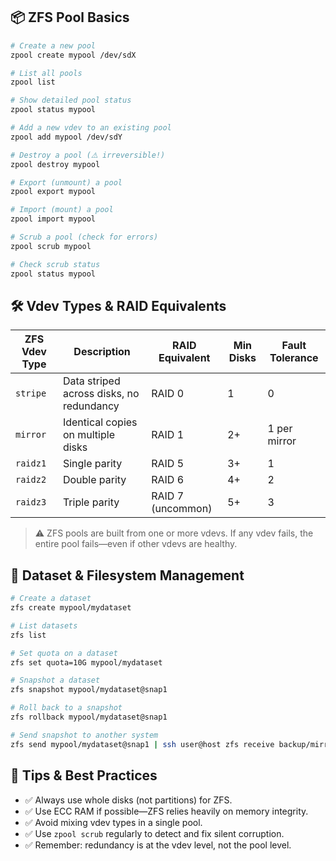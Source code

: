 ## 📦 ZFS Pool Basics

```bash
# Create a new pool
zpool create mypool /dev/sdX

# List all pools
zpool list

# Show detailed pool status
zpool status mypool

# Add a new vdev to an existing pool
zpool add mypool /dev/sdY

# Destroy a pool (⚠️ irreversible!)
zpool destroy mypool

# Export (unmount) a pool
zpool export mypool

# Import (mount) a pool
zpool import mypool

# Scrub a pool (check for errors)
zpool scrub mypool

# Check scrub status
zpool status mypool
```

## 🛠️ Vdev Types & RAID Equivalents

| ZFS Vdev Type         | Description                                      | RAID Equivalent     | Min Disks | Fault Tolerance |
|-----------------------|--------------------------------------------------|----------------------|-----------|------------------|
| `stripe`              | Data striped across disks, no redundancy         | RAID 0               | 1         | 0                |
| `mirror`              | Identical copies on multiple disks               | RAID 1               | 2+        | 1 per mirror     |
| `raidz1`              | Single parity                                    | RAID 5               | 3+        | 1                |
| `raidz2`              | Double parity                                    | RAID 6               | 4+        | 2                |
| `raidz3`              | Triple parity                                    | RAID 7 (uncommon)    | 5+        | 3                |

> ⚠️ ZFS pools are built from one or more vdevs. If any vdev fails, the entire pool fails—even if other vdevs are healthy.

## 📁 Dataset & Filesystem Management

```bash
# Create a dataset
zfs create mypool/mydataset

# List datasets
zfs list

# Set quota on a dataset
zfs set quota=10G mypool/mydataset

# Snapshot a dataset
zfs snapshot mypool/mydataset@snap1

# Roll back to a snapshot
zfs rollback mypool/mydataset@snap1

# Send snapshot to another system
zfs send mypool/mydataset@snap1 | ssh user@host zfs receive backup/mirror
```

## 🧮 Tips & Best Practices

- ✅ Always use whole disks (not partitions) for ZFS.
- ✅ Use ECC RAM if possible—ZFS relies heavily on memory integrity.
- ✅ Avoid mixing vdev types in a single pool.
- ✅ Use `zpool scrub` regularly to detect and fix silent corruption.
- ✅ Remember: redundancy is at the vdev level, not the pool level.